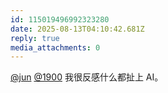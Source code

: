 ```yaml
---
id: 115019496992323280
date: 2025-08-13T04:10:42.681Z
reply: true
media_attachments: 0
---
```


[@jun](https://social.luzhaojun.com/@jun) [@1900](https://social.1900.live/@1900) 我很反感什么都扯上 AI。

